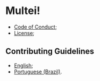 # Multei!

- [Code of Conduct](CODE_OF_CONDUCT.md);
- [License](LICENSE);

## Contributing Guidelines

- [English](CONTRIBUTING.md);
- [Portuguese (Brazil)](CONTRIBUTING.pt-br.md).
